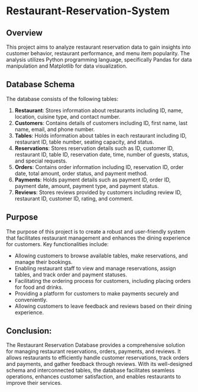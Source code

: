# Restaurant-Reservation-System
## Overview
This project aims to analyze restaurant reservation data to gain insights into customer behavior, restaurant performance, and menu item popularity. The analysis utilizes Python programming language, specifically Pandas for data manipulation and Matplotlib for data visualization.
## Database Schema
The database consists of the following tables:

1. **Restaurant**: Stores information about restaurants including ID, name, location, cuisine type, and contact number.
2. **Customers**: Contains details of customers including ID, first name, last name, email, and phone number.
3. **Tables**: Holds information about tables in each restaurant including ID, restaurant ID, table number, seating capacity, and status.
4. **Reservations**: Stores reservation details such as ID, customer ID, restaurant ID, table ID, reservation date, time, number of guests, status, and special requests.
5. **Orders**: Contains order information including ID, reservation ID, order date, total amount, order status, and payment method.
6. **Payments**: Holds payment details such as payment ID, order ID, payment date, amount, payment type, and payment status.
7. **Reviews**: Stores reviews provided by customers including review ID, restaurant ID, customer ID, rating, and comment.
   
## Purpose
The purpose of this project is to create a robust and user-friendly system that facilitates restaurant management and enhances the dining experience for customers. Key functionalities include:
- Allowing customers to browse available tables, make reservations, and manage their bookings.
- Enabling restaurant staff to view and manage reservations, assign tables, and track order and payment statuses.
- Facilitating the ordering process for customers, including placing orders for food and drinks.
- Providing a platform for customers to make payments securely and conveniently.
- Allowing customers to leave feedback and reviews based on their dining experience.

## Conclusion:
The Restaurant Reservation Database provides a comprehensive solution for managing restaurant reservations, orders, payments, and reviews. It allows restaurants to efficiently handle customer reservations, track orders and payments, and gather feedback through reviews. With its well-designed schema and interconnected tables, the database facilitates seamless operations, enhances customer satisfaction, and enables restaurants to improve their services.
